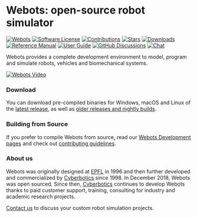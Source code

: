 # Webots: open-source robot simulator

[![Webots](https://img.shields.io/github/v/release/cyberbotics/webots)](https://github.com/cyberbotics/webots/releases)
[![Software License](https://img.shields.io/badge/license-apache%202-blue)](LICENSE)
[![Contributions](https://img.shields.io/github/commit-activity/m/cyberbotics/webots.svg?color=%09%2346c018)](https://github.com/cyberbotics/webots/graphs/commit-activity)
[![Stars](https://img.shields.io/github/stars/cyberbotics/webots)](https://github.com/cyberbotics/webots/stargazers)
[![Downloads](https://img.shields.io/github/downloads/cyberbotics/webots/total.svg)](https://www.somsubhra.com/github-release-stats/?username=cyberbotics&repository=webots)
[![Reference Manual](https://img.shields.io/badge/doc-reference-blue.svg)](https://cyberbotics.com/doc/reference/index)
[![User Guide](https://img.shields.io/badge/doc-guide-blue)](https://cyberbotics.com/doc/reference/index)
[![GitHub Discussions](https://img.shields.io/github/discussions/cyberbotics/webots?color=brightgreen)](https://github.com/cyberbotics/webots/discussions)
[![Chat](https://img.shields.io/discord/565154702715518986)](https://discordapp.com/invite/nTWbN9m)

Webots provides a complete development environment to model, program and simulate robots, vehicles and biomechanical systems.

[![Webots Video](https://img.youtube.com/vi/O7U3sX_ubGc/0.jpg)](https://www.youtube.com/watch?v=O7U3sX_ubGc)

### Download

You can download pre-compiled binaries for Windows, macOS and Linux of the [latest release](https://github.com/cyberbotics/webots/releases/latest), as well as [older releases and nightly builds](https://github.com/cyberbotics/webots/releases).

### Building from Source

If you prefer to compile Webots from source, read our [Webots Development pages](https://github.com/cyberbotics/webots/wiki#installation-of-the-webots-development-environment) and check out [contributing guidelines](CONTRIBUTING.md).

### About us

Webots was originally designed at [EPFL](https://epfl.ch) in 1996 and then further developed and commercialized by [Cyberbotics](https://cyberbotics.com) since 1998. In December 2018, Webots was open sourced. Since then, [Cyberbotics](https://cyberbotics.com) continues to develop Webots thanks to paid customer support, training, consulting for industry and academic research projects.

[Contact us](mailto:info@cyberbotics.com) to discuss your custom robot simulation projects.
